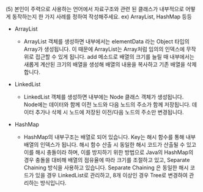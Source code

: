 (5) 본인이 주력으로 사용하는 언어에서 자료구조와 관련 된 클래스가 내부적으로 어떻게 동작하는지 한 가지 사례를 정하여 작성해주세요. ex) ArrayList, HashMap 등등

- ArrayList
  - ArrayList 객체를 생성하면 내부에서는 elementData 라는 Object 타입의 Array가 생성됩니다. 이 때문에 ArrayList는 Array처럼 임의의 인덱스에 무작위로 접근할 수 있게 됩니다. add 메소드로 배열의 크기를 늘릴 때 내부에서는 새롭게 계산된 크기의 배열을 생성해 배열의 내용을 복사하고 기존 배열을 삭제합니다.

- LinkedList
  - LinkedList 객체를 생성하면 내부에는 Node 클래스 객체가 생성됩니다. Node에는 데이터와 함께 이전 노드와 다음 노드의 주소가 함께 저장됩니다. 데이터 추가나 삭제 시 노드에 저장된 이전/다음 노드의 주소만 변경됩니다.

- HashMap
  - HashMap의 내부구조는 배열로 되어 있습니다. Key는 해시 함수를 통해 내부 배열의 인덱스가 됩니다. 해시 함수 산출 시 동일한 해시 코드가 산출될 수 있고 이를 해시 충돌이라 하며, 이를 방지하기 위한 방법으로 Java의 HashMap의 경우 충돌을 대비해 배열의 점유율에 따라 크기를 조절하고 있고, Separate Chaining 방식을 사용하고 있습니다. Separate Chaining 은 동일한 해시 코드가 있을 경우 LinkedList로 관리하고, 8개 이상인 경우 Tree로 변경하여 관리하는 방식입니다.
